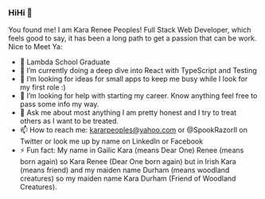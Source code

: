 ### HiHi 🤗

You found me! I am Kara Renee Peoples! Full Stack Web Developer, which feels good to say, it has been a long path to get a passion that can be work. Nice to Meet Ya:


- 🔭 Lambda School Graduate
- 🌱 I’m currently doing a deep dive into React with TypeScript and Testing
- 👯 I’m looking for ideas for small apps to keep me busy while I look for my first role :)
- 🤔 I’m looking for help with starting my career. Know anything feel free to pass some info my way.
- 💬 Ask me about most anything I am pretty honest and I try to treat others as I want to be treated.
- 📫 How to reach me: kararpeoples@yahoo.com or @SpookRazorII on Twitter or look me up by name on LinkedIn or Facebook
- ⚡ Fun fact: My name in Gailic Kara (means Dear One) Renee (means born again) so Kara Renee (Dear One born again) but in Irish
     Kara (means friend) and my maiden name Durham (means woodland creatures) so my maiden name Kara Durham (Friend of Woodland Creatures).

